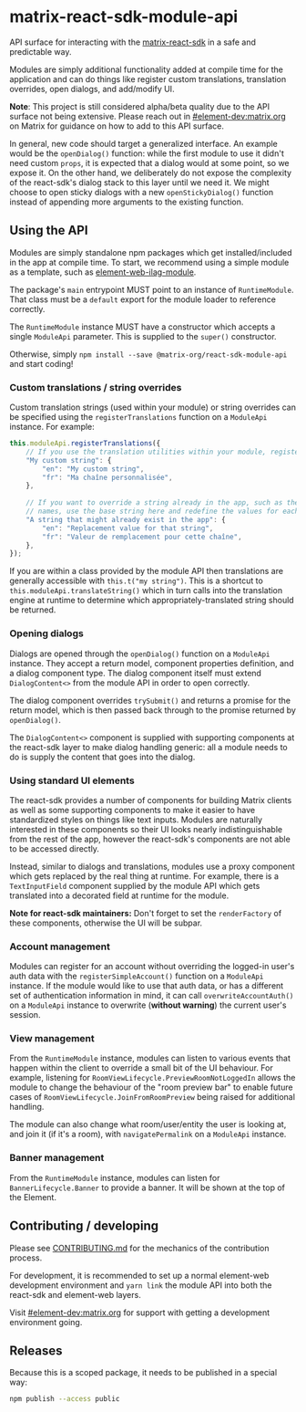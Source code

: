 # matrix-react-sdk-module-api

API surface for interacting with the [matrix-react-sdk](https://github.com/matrix-org/matrix-react-sdk) in a safe
and predictable way.

Modules are simply additional functionality added at compile time for the application and can do things like register
custom translations, translation overrides, open dialogs, and add/modify UI.

**Note**: This project is still considered alpha/beta quality due to the API surface not being extensive. Please reach
out in [#element-dev:matrix.org](https://matrix.to/#/#element-dev:matrix.org) on Matrix for guidance on how to add to
this API surface.

In general, new code should target a generalized interface. An example would be the `openDialog()` function: while the
first module to use it didn't need custom `props`, it is expected that a dialog would at some point, so we expose it.
On the other hand, we deliberately do not expose the complexity of the react-sdk's dialog stack to this layer until
we need it. We might choose to open sticky dialogs with a new `openStickyDialog()` function instead of appending more
arguments to the existing function.

## Using the API

Modules are simply standalone npm packages which get installed/included in the app at compile time. To start, we
recommend using a simple module as a template, such as [element-web-ilag-module](https://github.com/vector-im/element-web-ilag-module).

The package's `main` entrypoint MUST point to an instance of `RuntimeModule`. That class must be a `default` export
for the module loader to reference correctly.

The `RuntimeModule` instance MUST have a constructor which accepts a single `ModuleApi` parameter. This is supplied
to the `super()` constructor.

Otherwise, simply `npm install --save @matrix-org/react-sdk-module-api` and start coding!

### Custom translations / string overrides

Custom translation strings (used within your module) or string overrides can be specified using the `registerTranslations`
function on a `ModuleApi` instance. For example:

```typescript
this.moduleApi.registerTranslations({
    // If you use the translation utilities within your module, register your strings
    "My custom string": {
        "en": "My custom string",
        "fr": "Ma chaîne personnalisée",
    },
    
    // If you want to override a string already in the app, such as the power level role
    // names, use the base string here and redefine the values for each applicable language.
    "A string that might already exist in the app": {
        "en": "Replacement value for that string",
        "fr": "Valeur de remplacement pour cette chaîne",
    },
});
```

If you are within a class provided by the module API then translations are generally accessible with `this.t("my string")`.
This is a shortcut to `this.moduleApi.translateString()` which in turn calls into the translation engine at runtime to
determine which appropriately-translated string should be returned.

### Opening dialogs

Dialogs are opened through the `openDialog()` function on a `ModuleApi` instance. They accept a return model, component
properties definition, and a dialog component type. The dialog component itself must extend `DialogContent<>` from
the module API in order to open correctly.

The dialog component overrides `trySubmit()` and returns a promise for the return model, which is then passed back through
to the promise returned by `openDialog()`. 

The `DialogContent<>` component is supplied with supporting components at the react-sdk layer to make dialog handling
generic: all a module needs to do is supply the content that goes into the dialog.

### Using standard UI elements

The react-sdk provides a number of components for building Matrix clients as well as some supporting components to make
it easier to have standardized styles on things like text inputs. Modules are naturally interested in these components
so their UI looks nearly indistinguishable from the rest of the app, however the react-sdk's components are not able to
be accessed directly.

Instead, similar to dialogs and translations, modules use a proxy component which gets replaced by the real thing at
runtime. For example, there is a `TextInputField` component supplied by the module API which gets translated into a
decorated field at runtime for the module.

**Note for react-sdk maintainers:** Don't forget to set the `renderFactory` of these components, otherwise the UI will
be subpar.

### Account management

Modules can register for an account without overriding the logged-in user's auth data with the `registerSimpleAccount()`
function on a `ModuleApi` instance. If the module would like to use that auth data, or has a different set of
authentication information in mind, it can call `overwriteAccountAuth()` on a `ModuleApi` instance to overwrite 
(**without warning**) the current user's session.

### View management

From the `RuntimeModule` instance, modules can listen to various events that happen within the client to override
a small bit of the UI behaviour. For example, listening for `RoomViewLifecycle.PreviewRoomNotLoggedIn` allows the module
to change the behaviour of the "room preview bar" to enable future cases of `RoomViewLifecycle.JoinFromRoomPreview`
being raised for additional handling.

The module can also change what room/user/entity the user is looking at, and join it (if it's a room), with 
`navigatePermalink` on a `ModuleApi` instance.

### Banner management
From the `RuntimeModule` instance, modules can listen for `BannerLifecycle.Banner` to provide a banner. It will be 
shown at the top of the Element.

## Contributing / developing

Please see [CONTRIBUTING.md](./CONTRIBUTING.md) for the mechanics of the contribution process.

For development, it is recommended to set up a normal element-web development environment and `yarn link` the
module API into both the react-sdk and element-web layers.

Visit [#element-dev:matrix.org](https://matrix.to/#/#element-dev:matrix.org) for support with getting a development
environment going.

## Releases

Because this is a scoped package, it needs to be published in a special way:

```bash
npm publish --access public
```
